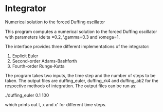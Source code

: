 Integrator
==========

Numerical solution to the forced Duffing oscillator


This program computes a numerical solution to the forced Dufﬁng
oscillator with parameters \delta =0.2, \gamma=0.3 and \omega=1.

The interface provides three different implementations of the integrator:

1) Explicit Euler
2) Second-order Adams-Bashforth
3) Fourth-order Runge-Kutta

The program takes two inputs, the time step and the number of steps to be taken.
The output files are duffing_euler, duffing_rk4 and duffing_ab2 for the respective methods
of integration. The output files can be run as:

./duffing_euler 0.1 100

which prints out t, x and x' for different time steps.

